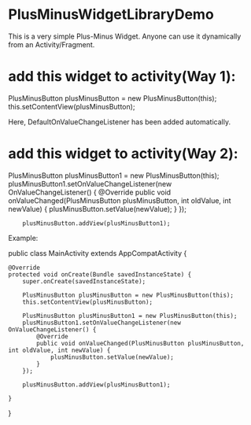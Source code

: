 # PlusMinusWidgetLibraryDemo

This is a very simple Plus-Minus Widget. Anyone can use it dynamically from an Activity/Fragment.

# add this widget to activity(Way 1):
PlusMinusButton plusMinusButton = new PlusMinusButton(this);
this.setContentView(plusMinusButton);

Here, DefaultOnValueChangeListener has been added automatically.

# add this widget to activity(Way 2):
PlusMinusButton plusMinusButton1 = new PlusMinusButton(this);
        plusMinusButton1.setOnValueChangeListener(new OnValueChangeListener() {
            @Override
            public void onValueChanged(PlusMinusButton plusMinusButton, int oldValue, int newValue) {
                plusMinusButton.setValue(newValue);
            }
        });

        plusMinusButton.addView(plusMinusButton1);
        
Example:

public class MainActivity extends AppCompatActivity {

    @Override
    protected void onCreate(Bundle savedInstanceState) {
        super.onCreate(savedInstanceState);

        PlusMinusButton plusMinusButton = new PlusMinusButton(this);
        this.setContentView(plusMinusButton);

        PlusMinusButton plusMinusButton1 = new PlusMinusButton(this);
        plusMinusButton1.setOnValueChangeListener(new OnValueChangeListener() {
            @Override
            public void onValueChanged(PlusMinusButton plusMinusButton, int oldValue, int newValue) {
                plusMinusButton.setValue(newValue);
            }
        });

        plusMinusButton.addView(plusMinusButton1);

    }
}
